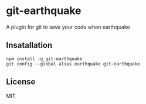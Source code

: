 # git-earthquake

A plugin for git to save your code when earthquake

## Insatallation

```
npm install -g git-earthquake
git config --global alias.earthquake git-earthquake
```

## License

MIT